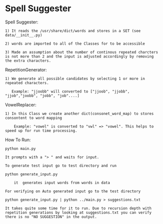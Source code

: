 Spell Suggester
============


Spell Suggester:

    1) It reads the /usr/share/dict/words and stores in a SET (see data/__init__.py)

    2) words are imported to all of the Classes for to be accessible

    3) Made an assumption about the number of continous repeated charcters is not more than 2 and the input is adjusted accordingly by removing the extra characters. 

RepetitionGenerator:

    1) We generate all possible candidates by selecting 1 or more in repeated characters.

       Example: "jjoobb" will converted to ["jjoob", "jjobb", "jjob","joobb", "jobb", "job"....] 

VowelReplacer:

    1) In this Class we create another dict(consonet_word_map) to stores consontent to word mapping

        Example: "vowel" is converted to "vwl" => "vowel". This helps to speed up for run time processing.


How To Run:

    python main.py 
    
    It prompts with a "> " and waits for input.

    To generate test input go to test directory and run 
   
    python generate_input.py 
   
        it  generates input words from words in data

    For verifying on Auto generated input go to the test directory 
    
    python generate_input.py | python ../main.py > suggestions.txt
    
    It takes quite some time for it to run. Due to recursion depth with repetition generations by looking at suggestions.txt you can verify there is no "NO SUGGESTION" in the output.
